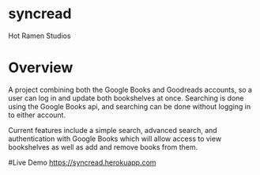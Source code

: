 # syncread
Hot Ramen Studios

# Overview
A project combining both the Google Books and Goodreads accounts, so a user can log in and update both bookshelves at once. Searching is done using the Google Books api, and searching can be done without logging in to either account.

Current features include a simple search, advanced search, and authentication with Google Books which will allow access to view bookshelves as well as add and remove books from them.

#Live Demo
https://syncread.herokuapp.com
